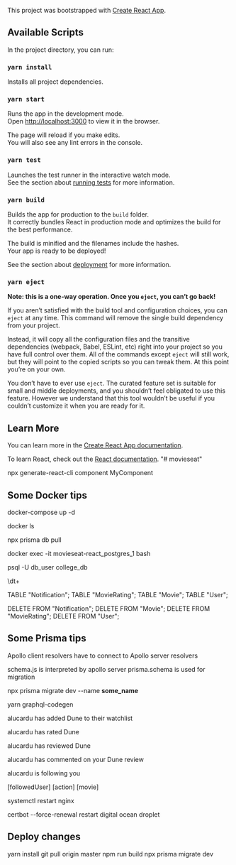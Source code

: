 This project was bootstrapped with [Create React App](https://github.com/facebook/create-react-app).

## Available Scripts

In the project directory, you can run:

### `yarn install`

Installs all project dependencies.

### `yarn start`

Runs the app in the development mode.<br />
Open [http://localhost:3000](http://localhost:3000) to view it in the browser.

The page will reload if you make edits.<br />
You will also see any lint errors in the console.

### `yarn test`

Launches the test runner in the interactive watch mode.<br />
See the section about [running tests](https://facebook.github.io/create-react-app/docs/running-tests) for more information.

### `yarn build`

Builds the app for production to the `build` folder.<br />
It correctly bundles React in production mode and optimizes the build for the best performance.

The build is minified and the filenames include the hashes.<br />
Your app is ready to be deployed!

See the section about [deployment](https://facebook.github.io/create-react-app/docs/deployment) for more information.

### `yarn eject`

**Note: this is a one-way operation. Once you `eject`, you can’t go back!**

If you aren’t satisfied with the build tool and configuration choices, you can `eject` at any time. This command will remove the single build dependency from your project.

Instead, it will copy all the configuration files and the transitive dependencies (webpack, Babel, ESLint, etc) right into your project so you have full control over them. All of the commands except `eject` will still work, but they will point to the copied scripts so you can tweak them. At this point you’re on your own.

You don’t have to ever use `eject`. The curated feature set is suitable for small and middle deployments, and you shouldn’t feel obligated to use this feature. However we understand that this tool wouldn’t be useful if you couldn’t customize it when you are ready for it.

## Learn More

You can learn more in the [Create React App documentation](https://facebook.github.io/create-react-app/docs/getting-started).

To learn React, check out the [React documentation](https://reactjs.org/).
"# movieseat" 

npx generate-react-cli component MyComponent

## Some Docker tips

docker-compose up -d

docker ls

npx prisma db pull

docker exec -it movieseat-react_postgres_1 bash

psql -U db_user college_db

\dt+

TABLE "Notification";
TABLE "MovieRating";
TABLE "Movie";
TABLE "User";

DELETE FROM "Notification";
DELETE FROM "Movie";
DELETE FROM "MovieRating";
DELETE FROM "User";

## Some Prisma tips

Apollo client resolvers have to connect to Apollo server resolvers

schema.js is interpreted by apollo server
prisma.schema is used for migration

npx prisma migrate dev --name **some_name**

yarn graphql-codegen

alucardu has added Dune to their watchlist

alucardu has rated Dune

alucardu has reviewed Dune

alucardu has commented on your Dune review

alucardu is following you

[followedUser] [action] [movie]

systemctl restart nginx

certbot --force-renewal
restart digital ocean droplet

## Deploy changes ##
yarn install
git pull origin master
npm run build
npx prisma migrate dev